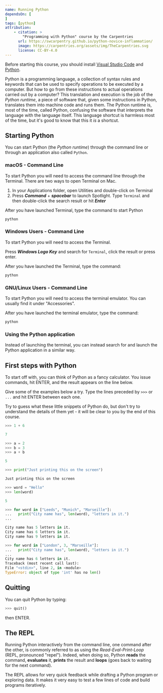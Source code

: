 ```yaml
---
name: Running Python
dependsOn: [
]
tags: [python]
attribution: 
    - citation: >
        "Programming with Python" course by the Carpentries
      url: https://swcarpentry.github.io/python-novice-inflammation/
      image: https://carpentries.org/assets/img/TheCarpentries.svg
      license: CC-BY-4.0
---
```


Before starting this course, you should install [Visual Studio Code](https://code.visualstudio.com/) and [Python](https://www.python.org/).

Python is a programming language, a collection of syntax rules and keywords that can be used to specify operations to be executed by a computer.
But how to go from these instructions to actual operations carried out by a computer?
This translation and execution is the job of the *Python runtime*, a piece of software that, given some instructions in Python, translates them into machine code and runs them.
The Python runtime is, most of the time, called Python, confusing the software that interprets the language with the language
itself.
This language shortcut is harmless most of the time, but it's good to know that this it *is* a shortcut.

## Starting Python

You can start Python (the *Python runtime*) through the command line or through an application also called
`Python`.

### macOS - Command Line

To start Python you will need to access the command line through the Terminal.
There are two ways to open Terminal on Mac.

1. In your Applications folder, open Utilities and double-click on Terminal
2. Press ***Command*** + ***spacebar*** to launch Spotlight. Type `Terminal` and then double-click the search result or hit ***Enter***

After you have launched Terminal, type the command to start Python

``` bash
python
```

### Windows Users - Command Line

To start Python you will need to access the Terminal.

Press ***Windows Logo Key*** and search for `Terminal`, click the result or press enter.

After you have launched the Terminal, type the command:

``` bash
python
```

### GNU/Linux Users - Command Line

To start Python you will need to access the terminal emulator.
You can usually find it under "Accessories".

After you have launched the terminal emulator, type the command:

``` bash
python
```

### Using the Python application

Instead of launching the terminal, you can instead search for and launch the Python application in a similar way.

## First steps with Python

To start off with, you can think of Python as a fancy calculator.
You issue commands, hit ENTER, and the result appears on the line below.

Give some of the examples below a try.
Type the lines preceded by `>>>` or `...` and hit ENTER between each one.

Try to guess what these little snippets of Python do, but don't try to understand the details of them yet - it will be clear to you by the end of this course.

``` python nolint
>>> 1 + 6

7
```

``` python nolint
>>> a = 2
>>> b = 3
>>> a + b

5
```

``` python nolint
>>> print("Just printing this on the screen")

Just printing this on the screen
```

``` python nolint
>>> word = "Hello"
>>> len(word)

5
```

``` python nolint
>>> for word in ["Leeds", "Munich", "Marseille"]:
...   print("City name has", len(word), "letters in it.")
...

City name has 5 letters in it.
City name has 6 letters in it.
City name has 9 letters in it.
```

``` python nolint
>>> for word in ["London", 3, "Marseille"]:
...   print("City name has", len(word), "letters in it.")
... 
City name has 6 letters in it.
Traceback (most recent call last):
File "<stdin>", line 2, in <module>
TypeError: object of type 'int' has no len()
```

## Quitting

You can quit Python by typing:

``` python nolint
>>> quit()
```

then ENTER.

## The REPL

Running Python interactively from the command line, one command after the other, is commonly referred to as using the *Read-Eval-Print-Loop* (REPL, pronounced "repel").
Indeed, when doing so, Python **reads** the command, **evaluates** it, **prints** the result and **loops** (goes back to waiting for the next command).

The REPL allows for very quick feedback while drafting a Python program or exploring data.
It makes it very easy to test a few lines of code and build programs iteratively.
